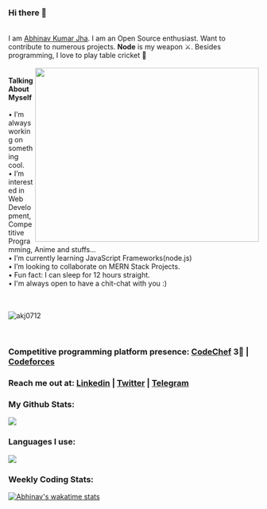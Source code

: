 ### Hi there 👋
</br>
I am <a href="https://github.com/akj0712"> Abhinav Kumar Jha</a>. I am an Open Source enthusiast. Want to contribute to numerous projects. <b>Node</b> is my weapon ⚔️. Besides programming, I love to play table cricket 🏏
</br></br>
<img align="right" height="350px" width="450px" src="https://raw.githubusercontent.com/abhisheknaiidu/abhisheknaiidu/master/code.gif"/>
</br>
<b>Talking About Myself</b></br></br>
•  I’m always working on something cool. </br>
•  I’m interested in Web Development, Competitive Programming, Anime and stuffs...</br>
•  I’m currently learning JavaScript Frameworks(node.js)</br>
•  I’m looking to collaborate on MERN Stack Projects.</br>
•  Fun fact: I can sleep for 12 hours straight.</br>
•  I'm always open to have a chit-chat with you :) </br>
</br></br>
<p align="left"> <img src="https://komarev.com/ghpvc/?username=akj0712&label=Profile%20views&color=0e75b6&style=flat" alt="akj0712" /> </p></br>

### Competitive programming platform presence: [CodeChef](https://www.codechef.com/users/akj0712) 3🌟 | [Codeforces](https://codeforces.com/profile/akj0712)

### Reach me out at: [Linkedin](https://www.linkedin.com/in/akj0712/) | [Twitter](https://twitter.com/akj0712) | [Telegram](https://t.me/akj0712)

### My Github Stats:

<img src="https://github-readme-stats.vercel.app/api?username=akj0712&theme=great-gatsby&show_icons=true&icon_color=f54260&title_color=f54260&bg_color=090909&border_color=ff695e">





### Languages I use:

<img src="https://github-readme-stats.vercel.app/api/top-langs/?username=akj0712&layout=compact&color=2e2e2e&theme=great-gatsby&show_icons=true&icon_color=f54260&title_color=f54260&text_color=e9ff6b&bg_color=090909&border_color=fff75e">



### Weekly Coding Stats:

[![Abhinav's wakatime stats](https://github-readme-stats.vercel.app/api/wakatime?username=akj0712)](https://github.com/anuraghazra/github-readme-stats)

<!-- <p align="center"> <a href="https://twitter.com/akj0712" target="blank"><img src="https://img.shields.io/twitter/follow/akj0712?logo=twitter&style=for-the-badge" alt="akj0712" /></a> </p> -->
